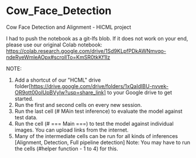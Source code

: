 # Cow_Face_Detection
Cow Face Detection and Alignment - HICML project

I had to push the notebook as a git-lfs blob.
If it does not work on your end, please use our original Colab notebook:
https://colab.research.google.com/drive/1Sd9KLpfPDkAWNmvqo-ndeRyeWmleAOpx#scrollTo=KmSR0tkKf1Iz

NOTE:
1. Add a shortcut of our "HCML" drive folder[https://drive.google.com/drive/folders/1xQaIdIBU-nvvek-OR9ott00oIUpBVyIw?usp=share_link] to your Google drive to get started.
2. Run the first and second cells on every new session.
3. Run the last cell (# MAin test inference) to evaluate the model against test data.
4. Run the cell (# === Main ===) to test the model against individual images. You can upload links from the internet.
5. Many of the intermediate cells can be run for all kinds of inferences [Alignment, Detection, Full pipeline detection]
   Note: You may have to run the cells (#helper function - 1 to 4) for this.
